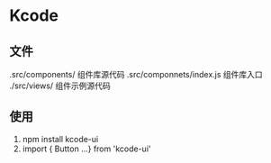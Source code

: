 # Kcode
 
## 文件
  .src/components/  组件库源代码
  .src/componnets/index.js  组件库入口
  ./src/views/   组件示例源代码

## 使用

1. npm install kcode-ui
2. import { Button ...} from 'kcode-ui'


